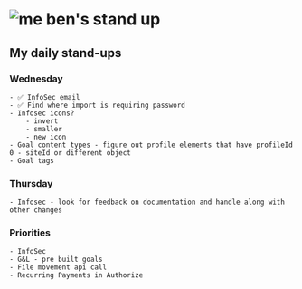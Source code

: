# ![me](https://avatars2.githubusercontent.com/u/5232044?s=50&v=4) ben's stand up

## My daily stand-ups
    
### Wednesday
        
    - ✅ InfoSec email
    - ✅ Find where import is requiring password
    - Infosec icons?
        - invert
        - smaller
        - new icon
    - Goal content types - figure out profile elements that have profileId 0 - siteId or different object
    - Goal tags

### Thursday

    - Infosec - look for feedback on documentation and handle along with other changes

### Priorities 
   
    - InfoSec
    - G&L - pre built goals
    - File movement api call
    - Recurring Payments in Authorize
